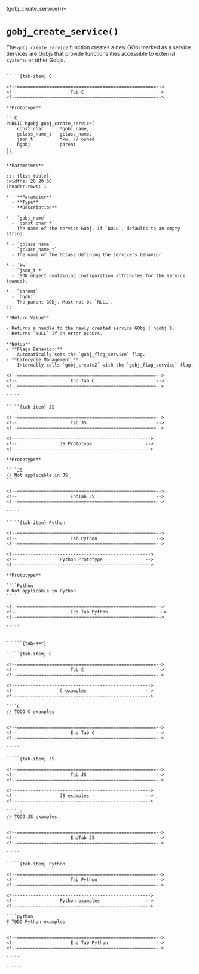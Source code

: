 <!-- ============================================================== -->
(gobj_create_service())=
# `gobj_create_service()`
<!-- ============================================================== -->

The `gobj_create_service` function creates a new GObj marked as a service. Services are Gobjs that provide functionalities accessible to external systems or other Gobjs.

<!------------------------------------------------------------>
<!--                    Prototypes                          -->
<!------------------------------------------------------------>

``````{tab-set}

`````{tab-item} C

<!--====================================================-->
<!--                    Tab C                           -->
<!--====================================================-->

**Prototype**

```C
PUBLIC hgobj gobj_create_service(
    const char      *gobj_name,
    gclass_name_t   gclass_name,
    json_t          *kw, // owned
    hgobj           parent
);
```

**Parameters**

::: {list-table}
:widths: 20 20 60
:header-rows: 1

* - **Parameter**
  - **Type**
  - **Description**

* - `gobj_name`
  - `const char *`
  - The name of the service GObj. If `NULL`, defaults to an empty string.

* - `gclass_name`
  - `gclass_name_t`
  - The name of the GClass defining the service's behavior.

* - `kw`
  - `json_t *`
  - JSON object containing configuration attributes for the service (owned).

* - `parent`
  - `hgobj`
  - The parent GObj. Must not be `NULL`.
:::

**Return Value**

- Returns a handle to the newly created service GObj (`hgobj`).
- Returns `NULL` if an error occurs.

**Notes**
- **Flags Behavior:**
  - Automatically sets the `gobj_flag_service` flag.
- **Lifecycle Management:**
  - Internally calls `gobj_create2` with the `gobj_flag_service` flag.

<!--====================================================-->
<!--                    End Tab C                       -->
<!--====================================================-->

`````

`````{tab-item} JS

<!--====================================================-->
<!--                    Tab JS                          -->
<!--====================================================-->

<!---------------------------------------------------->
<!--                JS Prototype                    -->
<!---------------------------------------------------->

**Prototype**

````JS
// Not applicable in JS
````

<!--====================================================-->
<!--                    EndTab JS                       -->
<!--====================================================-->

`````

`````{tab-item} Python

<!--====================================================-->
<!--                    Tab Python                      -->
<!--====================================================-->

<!---------------------------------------------------->
<!--                Python Prototype                -->
<!---------------------------------------------------->

**Prototype**

````Python
# Not applicable in Python
````

<!--====================================================-->
<!--                    End Tab Python                   -->
<!--====================================================-->

`````

``````

<!------------------------------------------------------------>
<!--                    Examples                            -->
<!------------------------------------------------------------>

```````{dropdown} Examples

``````{tab-set}

`````{tab-item} C

<!--====================================================-->
<!--                    Tab C                           -->
<!--====================================================-->

<!---------------------------------------------------->
<!--                C examples                      -->
<!---------------------------------------------------->

````C
// TODO C examples
````

<!--====================================================-->
<!--                    End Tab C                       -->
<!--====================================================-->

`````

`````{tab-item} JS

<!--====================================================-->
<!--                    Tab JS                          -->
<!--====================================================-->

<!---------------------------------------------------->
<!--                JS examples                     -->
<!---------------------------------------------------->

````JS
// TODO JS examples
````

<!--====================================================-->
<!--                    EndTab JS                       -->
<!--====================================================-->

`````

`````{tab-item} Python

<!--====================================================-->
<!--                    Tab Python                      -->
<!--====================================================-->

<!---------------------------------------------------->
<!--                Python examples                 -->
<!---------------------------------------------------->

````python
# TODO Python examples
````

<!--====================================================-->
<!--                    End Tab Python                  -->
<!--====================================================-->

`````

``````

```````
